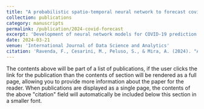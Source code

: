 ```yaml
---
title: "A probabilistic spatio-temporal neural network to forecast covid-19 counts"
collection: publications
category: manuscripts
permalink: /publication/2024-covid-forecast
excerpt: 'Development of neural network models for COVID-19 prediction.'
date: 2024-03-21
venue: 'International Journal of Data Science and Analytics'
citation: 'Ravenda, F., Cesarini, M., Peluso, S., & Mira, A. (2024). "A probabilistic spatio-temporal neural network to forecast covid-19 counts." <i>International Journal of Data Science and Analytics</i>, pages 1-8.'
---
```


The contents above will be part of a list of publications, if the user clicks the link for the publication than the contents of section will be rendered as a full page, allowing you to provide more information about the paper for the reader. When publications are displayed as a single page, the contents of the above "citation" field will automatically be included below this section in a smaller font.
